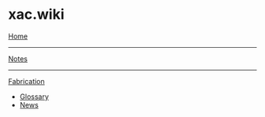 # xac.wiki

[Home](index.md)
- - - -
[Notes](notes/notes.md)
- - - -
[Fabrication]()

  * [Glossary](fabrication/fab_glossary.md)
  * [News](fabrication/fab_news.md)
